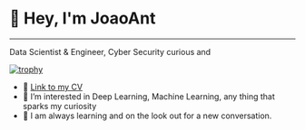 # 👋 Hey, I'm JoaoAnt
---
Data Scientist & Engineer, Cyber Security curious and 

[![trophy](https://github-profile-trophy.vercel.app/?username=JoaoAnt42&theme=onedark)](https://github.com/ryo-ma/github-profile-trophy)

- 🌱 [Link to my CV](https://app.flowcv.com/resume-feedback/L5bp8wgf2vWM)
- 👀 I’m interested in Deep Learning, Machine Learning, any thing that sparks my curiosity
- 📖 I am always learning and on the look out for a new conversation.

<!---
JoaoAnt42/JoaoAnt42 is a ✨ special ✨ repository because its `README.md` (this file) appears on your GitHub profile.
You can click the Preview link to take a look at your changes.
--->
